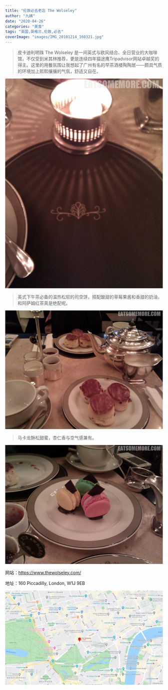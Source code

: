 ```yaml
---
title: "伦敦必去老店 The Wolseley"
author: "九姨"
date: "2020-04-26"
categories: "美食"
tags: "英国,英格兰,伦敦,必去"
coverImage: "images/IMG_20101214_160321.jpg"
---
```


>皮卡迪利明珠 The Wolseley 是一间英式与欧风结合、全日营业的大咖啡馆，不仅受到米其林推荐，更是连续四年猫途鹰Tripadvisor网站卓越奖的得主。这里的用餐氛围让我想起了广州有名的早茶酒楼陶陶居——颇具气质的环境加上熙熙攘攘的气氛，舒适又自在。

![The Wolseley](images/IMG_20101214_173052.jpg)

>英式下午茶必备的温热松软的司空饼，搭配酸甜的草莓果酱和香甜的奶油，和阿萨姆红茶真是绝配呢。

![The Wolseley](images/IMG_20101214_160321.jpg)

>马卡龙酥松甜蜜，杏仁香与空气感兼有。

![The Wolseley](images/IMG_20101214_164013.jpg)

网站：https://www.thewolseley.com/

地址：160 Piccadilly, London, W1J 9EB

![The Wolseley](images/wolseley.jpg)